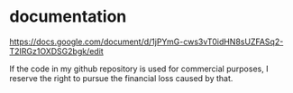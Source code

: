 # documentation


https://docs.google.com/document/d/1jPYmG-cws3vT0idHN8sUZFASq2-T2IRGz1OXDSG2bgk/edit

If the code in my github repository is used for commercial purposes, I reserve the right to pursue the financial loss caused by that.
